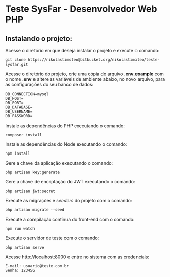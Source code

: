 # Teste SysFar - Desenvolvedor Web PHP

## Instalando o projeto:
<p>Acesse o diretório em que deseja instalar o projeto e execute o comando:</p>
<pre><code>git clone https://nikolastimoteo@bitbucket.org/nikolastimoteo/teste-sysfar.git</code></pre>

<p>Acesse o diretório do projeto, crie uma cópia do arquivo <b>.env.example</b> com o nome <b>.env</b> e altere as variáveis de ambiente abaixo, no novo arquivo, para as configurações do seu banco de dados:</p>
<pre><code>DB_CONNECTION=mysql
DB_HOST=
DB_PORT=
DB_DATABASE=
DB_USERNAME=
DB_PASSWORD=</code></pre>

<p>Instale as dependências do PHP executando o comando:</p>
<pre><code>composer install</code></pre>

<p>Instale as dependências do Node executando o comando:</p>
<pre><code>npm install</code></pre>

<p>Gere a chave da aplicação executando o comando:</p>
<pre><code>php artisan key:generate</code></pre>

<p>Gere a chave de encriptação do JWT executando o comando:</p>
<pre><code>php artisan jwt:secret</code></pre>

<p>Execute as migrações e <i>seeders</i> do projeto com o comando:</p>
<pre><code>php artisan migrate --seed</code></pre>

<p>Execute a compilação contínua do front-end com o comando:</p>
<pre><code>npm run watch</code></pre>

<p>Execute o servidor de teste com o comando:</p>
<pre><code>php artisan serve</code></pre>

<p>Acesse http://localhost:8000 e entre no sistema com as credenciais:</p>
<pre><code>E-mail: usuario@teste.com.br
Senha: 123456</code></pre>